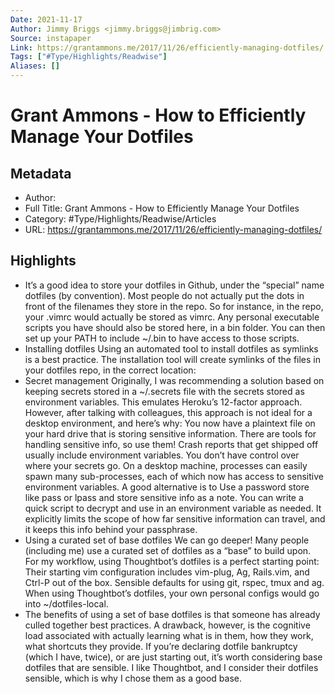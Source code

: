 ```yaml
---
Date: 2021-11-17
Author: Jimmy Briggs <jimmy.briggs@jimbrig.com>
Source: instapaper
Link: https://grantammons.me/2017/11/26/efficiently-managing-dotfiles/
Tags: ["#Type/Highlights/Readwise"]
Aliases: []
---
```

# Grant Ammons - How to Efficiently Manage Your Dotfiles

## Metadata
- Author: 
- Full Title: Grant Ammons - How to Efficiently Manage Your Dotfiles
- Category: #Type/Highlights/Readwise/Articles
- URL: https://grantammons.me/2017/11/26/efficiently-managing-dotfiles/

## Highlights
- It’s a good idea to store your dotfiles in Github, under the “special” name dotfiles (by convention). Most people do not actually put the dots in front of the filenames they store in the repo. So for instance, in the repo, your .vimrc would actually be stored as vimrc.
  Any personal executable scripts you have should also be stored here, in a bin folder. You can then set up your PATH to include ~/.bin to have access to those scripts.
- Installing dotfiles
  Using an automated tool to install dotfiles as symlinks is a best practice. The installation tool will create symlinks of the files in your dotfiles repo, in the correct location:
- Secret management
  Originally, I was recommending a solution based on keeping secrets stored in a ~/.secrets file with the secrets stored as environment variables. This emulates Heroku’s 12-factor approach. However, after talking with colleagues, this approach is not ideal for a desktop environment, and here’s why:
  You now have a plaintext file on your hard drive that is storing sensitive information. There are tools for handling sensitive info, so use them!
  Crash reports that get shipped off usually include environment variables. You don’t have control over where your secrets go.
  On a desktop machine, processes can easily spawn many sub-processes, each of which now has access to sensitive environment variables.
  A good alternative is to Use a password store like pass or lpass and store sensitive info as a note. You can write a quick script to decrypt and use in an environment variable as needed. It explicitly limits the scope of how far sensitive information can travel, and it keeps this info behind your passphrase.
- Using a curated set of base dotfiles
  We can go deeper! Many people (including me) use a curated set of dotfiles as a “base” to build upon. For my workflow, using Thoughtbot’s dotfiles is a perfect starting point:
  Their starting vim configuration includes vim-plug, Ag, Rails.vim, and Ctrl-P out of the box.
  Sensible defaults for using git, rspec, tmux and ag.
  When using Thoughtbot’s dotfiles, your own personal configs would go into ~/dotfiles-local.
- The benefits of using a set of base dotfiles is that someone has already culled together best practices. A drawback, however, is the cognitive load associated with actually learning what is in them, how they work, what shortcuts they provide. If you’re declaring dotfile bankruptcy (which I have, twice), or are just starting out, it’s worth considering base dotfiles that are sensible. I like Thoughtbot, and I consider their dotfiles sensible, which is why I chose them as a good base.
